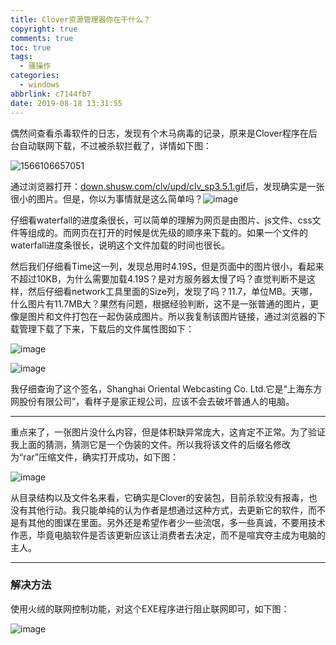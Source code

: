 ```yaml
---
title: Clover资源管理器你在干什么？
copyright: true
comments: true
toc: true
tags:
  - 骚操作
categories:
  - windows
abbrlink: c7144fb7
date: 2019-08-18 13:31:55
---
```


偶然间查看杀毒软件的日志，发现有个木马病毒的记录，原来是Clover程序在后台自动联网下载，不过被杀软拦截了，详情如下图：

![1566106657051](//ws1.sinaimg.cn/large/96e311f0gy1g63rzqjibbj20s508lwez.jpg)

通过浏览器打开：[down.shusw.com/clv/upd/clv_sp3.5.1.gif](down.shusw.com/clv/upd/clv_sp3.5.1.gif)后，发现确实是一张很小的图片。但是，你以为事情就是这么简单吗？![image](//ws2.sinaimg.cn/large/96e311f0gy1g63rwtqu8fj20yc0ihaaz.jpg)

仔细看waterfall的进度条很长，可以简单的理解为网页是由图片、js文件、css文件等组成的。而网页在打开的时候是优先级的顺序来下载的。如果一个文件的waterfall进度条很长，说明这个文件加载的时间也很长。

然后我们仔细看Time这一列，发现总用时4.19S，但是页面中的图片很小，看起来不超过10KB，为什么需要加载4.19S？是对方服务器太慢了吗？直觉判断不是这样，然后仔细看network工具里面的Size列，发现了吗？11.7，单位MB。天哪，什么图片有11.7MB大？果然有问题，根据经验判断，这不是一张普通的图片，更像是图片和文件打包在一起伪装成图片。所以我复制该图片链接，通过浏览器的下载管理下载了下来，下载后的文件属性图如下：

![image](//wx1.sinaimg.cn/large/96e311f0gy1g63sbooi2aj20dg0iamy5.jpg)

![image](//wx2.sinaimg.cn/large/96e311f0gy1g63sbatm05j20dg0hcwf2.jpg)

我仔细查询了这个签名，Shanghai Oriental Webcasting Co. Ltd.它是“上海东方网股份有限公司”，看样子是家正规公司，应该不会去破坏普通人的电脑。

------------------

重点来了，一张图片没什么内容，但是体积缺异常庞大，这肯定不正常。为了验证我上面的猜测，猜测它是一个伪装的文件。所以我将该文件的后缀名修改为“rar”压缩文件，确实打开成功，如下图：

![image](//ws4.sinaimg.cn/large/96e311f0gy1g63sfyma8ej20x00f4jtf.jpg)

从目录结构以及文件名来看，它确实是Clover的安装包，目前杀软没有报毒，也没有其他行动。我只能单纯的认为作者是想通过这种方式，去更新它的软件，而不是有其他的图谋在里面。另外还是希望作者少一些流氓，多一些真诚，不要用技术作恶，毕竟电脑软件是否该更新应该让消费者去决定，而不是喧宾夺主成为电脑的主人。

-----

### 解决方法

使用火绒的联网控制功能，对这个EXE程序进行阻止联网即可，如下图：

![image](//ws2.sinaimg.cn/large/96e311f0gy1g63swyuc7nj20mo0er759.jpg)

